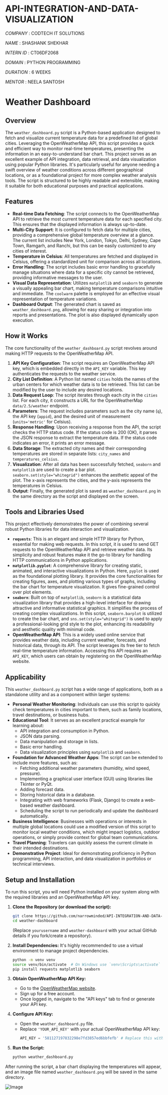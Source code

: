 # API-INTEGRATION-AND-DATA-VISUALIZATION

*COMPANY* : CODTECH IT SOLUTIONS

*NAME* : SHASHANK SHEKHAR

*INTERN ID* : CT06DF2068

*DOMAIN* : PYTHON PROGRAMMING

*DURATION* : 6 WEEKS

*MENTOR* : NEELA SANTOSH

# Weather Dashboard

## Overview

The `weather_dashboard.py` script is a Python-based application designed to fetch and visualize current temperature data for a predefined list of global cities. Leveraging the OpenWeatherMap API, this script provides a quick and efficient way to monitor real-time temperatures, presenting the information in an easy-to-understand bar chart. This project serves as an excellent example of API integration, data retrieval, and data visualization using popular Python libraries. It's particularly useful for anyone needing a swift overview of weather conditions across different geographical locations, or as a foundational project for more complex weather analysis tools. The script is structured to be highly readable and extensible, making it suitable for both educational purposes and practical applications.

## Features

  * **Real-time Data Fetching**: The script connects to the OpenWeatherMap API to retrieve the most current temperature data for each specified city. This ensures that the displayed information is always up-to-date.
  * **Multi-City Support**: It is configured to fetch data for multiple cities, providing a comprehensive global temperature overview at a glance. The current list includes New York, London, Tokyo, Delhi, Sydney, Cape Town, Ramgarh, and Ranchi, but this can be easily customized to any cities of interest.
  * **Temperature in Celsius**: All temperatures are fetched and displayed in Celsius, offering a standardized unit for comparison across all locations.
  * **Error Handling**: The script includes basic error handling to gracefully manage situations where data for a specific city cannot be retrieved, providing informative messages to the user.
  * **Visual Data Representation**: Utilizes `matplotlib` and `seaborn` to generate a visually appealing bar chart, making temperature comparisons intuitive and immediate. The `coolwarm` palette is employed for an effective visual representation of temperature variations.
  * **Dashboard Output**: The generated chart is saved as `weather_dashboard.png`, allowing for easy sharing or integration into reports and presentations. The plot is also displayed dynamically upon execution.

## How it Works

The core functionality of the `weather_dashboard.py` script revolves around making HTTP requests to the OpenWeatherMap API.

1.  **API Key Configuration**: The script requires an OpenWeatherMap API key, which is embedded directly in the `API_KEY` variable. This key authenticates the requests to the weather service.
2.  **City List Definition**: A Python list named `cities` holds the names of the urban centers for which weather data is to be retrieved. This list can be modified by the user to include any desired locations.
3.  **Data Request Loop**: The script iterates through each city in the `cities` list. For each city, it constructs a URL for the OpenWeatherMap `data/2.5/weather` endpoint.
4.  **Parameters**: The request includes parameters such as the city name (`q`), the API key (`appid`), and the desired unit of measurement (`units='metric'` for Celsius).
5.  **Response Handling**: Upon receiving a response from the API, the script checks the HTTP status code. If the status code is 200 (OK), it parses the JSON response to extract the temperature data. If the status code indicates an error, it prints an error message.
6.  **Data Storage**: The extracted city names and their corresponding temperatures are stored in separate lists: `city_names` and `temperatures_celsius`.
7.  **Visualization**: After all data has been successfully fetched, `seaborn` and `matplotlib` are used to create a bar plot. `seaborn.set(style="whitegrid")` enhances the aesthetic appeal of the plot. The x-axis represents the cities, and the y-axis represents the temperatures in Celsius.
8.  **Output**: Finally, the generated plot is saved as `weather_dashboard.png` in the same directory as the script and displayed on the screen.

## Tools and Libraries Used

This project effectively demonstrates the power of combining several robust Python libraries for data interaction and visualization.

  * **`requests`**: This is an elegant and simple HTTP library for Python, essential for making web requests. In this script, it is used to send GET requests to the OpenWeatherMap API and retrieve weather data. Its simplicity and robust features make it the go-to library for handling HTTP communications in Python applications.
  * **`matplotlib.pyplot`**: A comprehensive library for creating static, animated, and interactive visualizations in Python. Here, `pyplot` is used as the foundational plotting library. It provides the core functionalities for creating figures, axes, and plotting various types of graphs, including the bar chart for temperature visualization. It gives fine-grained control over plot elements.
  * **`seaborn`**: Built on top of `matplotlib`, `seaborn` is a statistical data visualization library that provides a high-level interface for drawing attractive and informative statistical graphics. It simplifies the process of creating complex visualizations. In this script, `seaborn.barplot` is utilized to create the bar chart, and `sns.set(style="whitegrid")` is used to apply a professional-looking grid style to the plot, enhancing its readability and aesthetic quality with minimal code.
  * **OpenWeatherMap API**: This is a widely used online service that provides weather data, including current weather, forecasts, and historical data, through its API. The script leverages its free tier to fetch real-time temperature information. Accessing this API requires an `API_KEY`, which users can obtain by registering on the OpenWeatherMap website.

## Applicability

This `weather_dashboard.py` script has a wide range of applications, both as a standalone utility and as a component within larger systems:

  * **Personal Weather Monitoring**: Individuals can use this script to quickly check temperatures in cities important to them, such as family locations, travel destinations, or business hubs.
  * **Educational Tool**: It serves as an excellent practical example for learning about:
      * API integration and consumption in Python.
      * JSON data parsing.
      * Data manipulation and storage in lists.
      * Basic error handling.
      * Data visualization principles using `matplotlib` and `seaborn`.
  * **Foundation for Advanced Weather Apps**: The script can be extended to include more features, such as:
      * Fetching additional weather parameters (humidity, wind speed, pressure).
      * Implementing a graphical user interface (GUI) using libraries like Tkinter or PyQt.
      * Adding forecast data.
      * Storing historical data in a database.
      * Integrating with web frameworks (Flask, Django) to create a web-based weather dashboard.
      * Scheduling the script to run periodically and update the dashboard automatically.
  * **Business Intelligence**: Businesses with operations or interests in multiple global locations could use a modified version of this script to monitor local weather conditions, which might impact logistics, outdoor operations, or simply provide context for global team communications.
  * **Travel Planning**: Travelers can quickly assess the current climate in their intended destinations.
  * **Demonstrative Project**: Ideal for demonstrating proficiency in Python programming, API interaction, and data visualization in portfolios or technical interviews.

## Setup and Installation

To run this script, you will need Python installed on your system along with the required libraries and an OpenWeatherMap API key.

1.  **Clone the Repository (or download the script):**

    ```bash
    git clone https://github.com/narrowminded/API-INTEGRATION-AND-DATA-VISUALIZATION.git
    cd weather-dashboard
    ```

    (Replace `yourusername` and `weather-dashboard` with your actual GitHub details if you fork/create a repository).

2.  **Install Dependencies:**
    It's highly recommended to use a virtual environment to manage project dependencies.

    ```bash
    python -m venv venv
    source venv/bin/activate  # On Windows use `venv\Scripts\activate`
    pip install requests matplotlib seaborn
    ```

3.  **Obtain OpenWeatherMap API Key:**

      * Go to the [OpenWeatherMap website](https://openweathermap.org/).
      * Sign up for a free account.
      * Once logged in, navigate to the "API keys" tab to find or generate your API key.

4.  **Configure API Key:**

      * Open the `weather_dashboard.py` file.
      * Replace `'YOUR_API_KEY'` with your actual OpenWeatherMap API key:
        ```python
        API_KEY = '581127197832298e7fd3857ed6bbfefb' # Replace this with your actual key
        ```

5.  **Run the Script:**

    ```bash
    python weather_dashboard.py
    ```

After running the script, a bar chart displaying the temperatures will appear, and an image file named `weather_dashboard.png` will be saved in the same directory.

![Image](https://github.com/user-attachments/assets/655a0b73-0a3a-4126-95df-d049577acd56)
